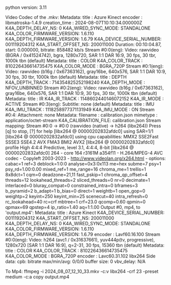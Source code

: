 python version: 3.11


Video Codec of the .mkv:
Metadata:
    title           : Azure Kinect
    encoder         : libmatroska-1.4.9
    creation_time   : 2024-08-07T10:10:34.000000Z
    K4A_DEPTH_DELAY_NS: 0
    K4A_WIRED_SYNC_MODE: STANDALONE
    K4A_COLOR_FIRMWARE_VERSION: 1.6.110
    K4A_DEPTH_FIRMWARE_VERSION: 1.6.79
    K4A_DEVICE_SERIAL_NUMBER: 001119204312
    K4A_START_OFFSET_NS: 200011000
  Duration: 00:10:04.87, start: 0.000000, bitrate: 858482 kb/s
  Stream #0:0(eng): Video: rawvideo (BGRA / 0x41524742), bgra, 1280x720, SAR 1:1 DAR 16:9, 30 fps, 30 tbr, 1000k tbn (default)
    Metadata:
      title           : COLOR
      K4A_COLOR_TRACK : 810226436614735475
      K4A_COLOR_MODE  : BGRA_720P
  Stream #0:1(eng): Video: rawvideo (b16g / 0x67363162), gray16be, 640x576, SAR 1:1 DAR 10:9, 30 fps, 30 tbr, 1000k tbn (default)
    Metadata:
      title           : DEPTH
      K4A_DEPTH_TRACK : 714354825252198240
      K4A_DEPTH_MODE  : NFOV_UNBINNED
  Stream #0:2(eng): Video: rawvideo (b16g / 0x67363162), gray16be, 640x576, SAR 1:1 DAR 10:9, 30 fps, 30 tbr, 1000k tbn (default)
    Metadata:
      title           : IR
      K4A_IR_TRACK    : 1148602440146072152
      K4A_IR_MODE     : ACTIVE
  Stream #0:3(eng): Subtitle: none (default)
    Metadata:
      title           : IMU
      K4A_IMU_TRACK   : 1118258977371131949
      K4A_IMU_MODE    : ON
  Stream #0:4: Attachment: none
    Metadata:
      filename        : calibration.json
      mimetype        : application/octet-stream
      K4A_CALIBRATION_FILE: calibration.json
Stream mapping:
  Stream #0:0 -> #0:0 (rawvideo (native) -> h264 (libx264))
Press [q] to stop, [?] for help
[libx264 @ 00000202832afdc0] using SAR=1/1
[libx264 @ 00000202832afdc0] using cpu capabilities: MMX2 SSE2Fast SSSE3 SSE4.2 AVX FMA3 BMI2 AVX2
[libx264 @ 00000202832afdc0] profile High 4:4:4 Predictive, level 3.1, 4:4:4, 8-bit
[libx264 @ 00000202832afdc0] 264 - core 164 r3161M a354f11 - H.264/MPEG-4 AVC codec - Copyleft 2003-2023 - http://www.videolan.org/x264.html - options: cabac=1 ref=3 deblock=1:0:0 analyse=0x3:0x113 me=hex subme=7 psy=1 psy_rd=1.00:0.00 mixed_ref=1 me_range=16 chroma_me=1 trellis=1 8x8dct=1 cqm=0 deadzone=21,11 fast_pskip=1 chroma_qp_offset=4 threads=12 lookahead_threads=2 sliced_threads=0 nr=0 decimate=1 interlaced=0 bluray_compat=0 constrained_intra=0 bframes=3 b_pyramid=2 b_adapt=1 b_bias=0 direct=1 weightb=1 open_gop=0 weightp=2 keyint=250 keyint_min=25 scenecut=40 intra_refresh=0 rc_lookahead=40 rc=crf mbtree=1 crf=23.0 qcomp=0.60 qpmin=0 qpmax=69 qpstep=4 ip_ratio=1.40 aq=1:1.00
Output #0, mp4, to 'output.mp4':
  Metadata:
    title           : Azure Kinect
    K4A_DEVICE_SERIAL_NUMBER: 001119204312
    K4A_START_OFFSET_NS: 200011000
    K4A_DEPTH_DELAY_NS: 0
    K4A_WIRED_SYNC_MODE: STANDALONE
    K4A_COLOR_FIRMWARE_VERSION: 1.6.110
    K4A_DEPTH_FIRMWARE_VERSION: 1.6.79
    encoder         : Lavf60.16.100
  Stream #0:0(eng): Video: h264 (avc1 / 0x31637661), yuv444p(tv, progressive), 1280x720 [SAR 1:1 DAR 16:9], q=2-31, 30 fps, 15360 tbn (default)
    Metadata:
      title           : COLOR
      K4A_COLOR_TRACK : 810226436614735475
      K4A_COLOR_MODE  : BGRA_720P
      encoder         : Lavc60.31.102 libx264
    Side data:
      cpb: bitrate max/min/avg: 0/0/0 buffer size: 0 vbv_delay: N/A


To Mp4:
ffmpeg -i 2024_08_07_12_10_33.mkv -c:v libx264 -crf 23 -preset medium -c:a copy output.mp4
